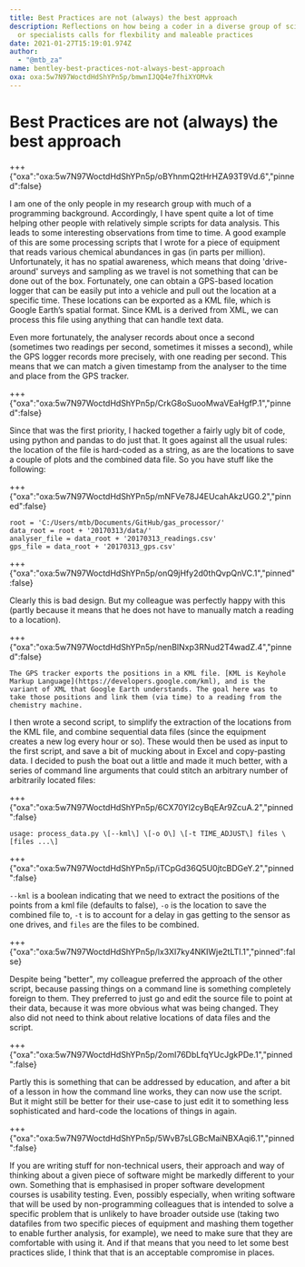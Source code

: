 ```yaml
---
title: Best Practices are not (always) the best approach
description: Reflections on how being a coder in a diverse group of scientists
  or specialists calls for flexbility and maleable practices
date: 2021-01-27T15:19:01.974Z
author:
  - "@mtb_za"
name: bentley-best-practices-not-always-best-approach
oxa: oxa:5w7N97WoctdHdShYPn5p/bmwnIJQQ4e7fhiXYOMvk
---
```


# Best Practices are not (always) the best approach

+++ {"oxa":"oxa:5w7N97WoctdHdShYPn5p/oBYhnmQ2tHrHZA93T9Vd.6","pinned":false}

I am one of the only people in my research group with much of a programming background. Accordingly, I have spent quite a lot of time helping other people with relatively simple scripts for data analysis. This leads to some interesting observations from time to time. A good example of this are some processing scripts that I wrote for a piece of equipment that reads various chemical abundances in gas (in parts per million). Unfortunately, it has no spatial awareness, which means that doing 'drive-around' surveys and sampling as we travel is not something that can be done out of the box. Fortunately, one can obtain a GPS-based location logger that can be easily put into a vehicle and pull out the location at a specific time. These locations can be exported as a KML file, which is Google Earth’s spatial format. Since KML is a derived from XML, we can process this file using anything that can handle text data.

Even more fortunately, the analyser records about once a second (sometimes two readings per second, sometimes it misses a second), while the GPS logger records more precisely, with one reading per second. This means that we can match a given timestamp from the analyser to the time and place from the GPS tracker.

+++ {"oxa":"oxa:5w7N97WoctdHdShYPn5p/CrkG8oSuooMwaVEaHgfP.1","pinned":false}

Since that was the first priority, I hacked together a fairly ugly bit of code, using python and pandas to do just that. It goes against all the usual rules: the location of the file is hard-coded as a string, as are the locations to save a couple of plots and the combined data file. So you have stuff like the following:

+++ {"oxa":"oxa:5w7N97WoctdHdShYPn5p/mNFVe78J4EUcahAkzUG0.2","pinned":false}

```null
root = 'C:/Users/mtb/Documents/GitHub/gas_processor/'
data_root = root + '20170313/data/'
analyser_file = data_root + '20170313_readings.csv'
gps_file = data_root + '20170313_gps.csv'
```

+++ {"oxa":"oxa:5w7N97WoctdHdShYPn5p/onQ9jHfy2d0thQvpQnVC.1","pinned":false}

Clearly this is bad design. But my colleague was perfectly happy with this (partly because it means that he does not have to manually match a reading to a location).

+++ {"oxa":"oxa:5w7N97WoctdHdShYPn5p/nenBlNxp3RNud2T4wadZ.4","pinned":false}

```{margin}
The GPS tracker exports the positions in a KML file. [KML is Keyhole Markup Language](https://developers.google.com/kml), and is the variant of XML that Google Earth understands. The goal here was to take those positions and link them (via time) to a reading from the chemistry machine.
```

I then wrote a second script, to simplify the extraction of the locations from the KML file, and combine sequential data files (since the equipment creates a new log every hour or so). These would then be used as input to the first script, and save a bit of mucking about in Excel and copy-pasting data. I decided to push the boat out a little and made it much better, with a series of command line arguments that could stitch an arbitrary number of arbitrarily located files:

+++ {"oxa":"oxa:5w7N97WoctdHdShYPn5p/6CX70Yl2cyBqEAr9ZcuA.2","pinned":false}

```null
usage: process_data.py \[--kml\] \[-o O\] \[-t TIME_ADJUST\] files \[files ...\]
```

+++ {"oxa":"oxa:5w7N97WoctdHdShYPn5p/iTCpGd36Q5U0jtcBDGeY.2","pinned":false}

`--kml` is a boolean indicating that we need to extract the positions of the points from a kml file (defaults to false), `-o` is the location to save the combined file to, `-t` is to account for a delay in gas getting to the sensor as one drives, and `files` are the files to be combined.

+++ {"oxa":"oxa:5w7N97WoctdHdShYPn5p/lx3XI7ky4NKIWje2tLTI.1","pinned":false}

Despite being "better", my colleague preferred the approach of the other script, because passing things on a command line is something completely foreign to them. They preferred to just go and edit the source file to point at their data, because it was more obvious what was being changed. They also did not need to think about relative locations of data files and the script.

+++ {"oxa":"oxa:5w7N97WoctdHdShYPn5p/2omI76DbLfqYUcJgkPDe.1","pinned":false}

Partly this is something that can be addressed by education, and after a bit of a lesson in how the command line works, they can now use the script. But it might still be better for their use-case to just edit it to something less sophisticated and hard-code the locations of things in again.

+++ {"oxa":"oxa:5w7N97WoctdHdShYPn5p/5WvB7sLGBcMaiNBXAqi6.1","pinned":false}

If you are writing stuff for non-technical users, their approach and way of thinking about a given piece of software might be markedly different to your own. Something that is emphasised in proper software development courses is usability testing. Even, possibly especially, when writing software that will be used by non-programming colleagues that is intended to solve a specific problem that is unlikely to have broader outside use (taking two datafiles from two specific pieces of equipment and mashing them together to enable further analysis, for example), we need to make sure that they are comfortable with using it. And if that means that you need to let some best practices slide, I think that that is an acceptable compromise in places.

